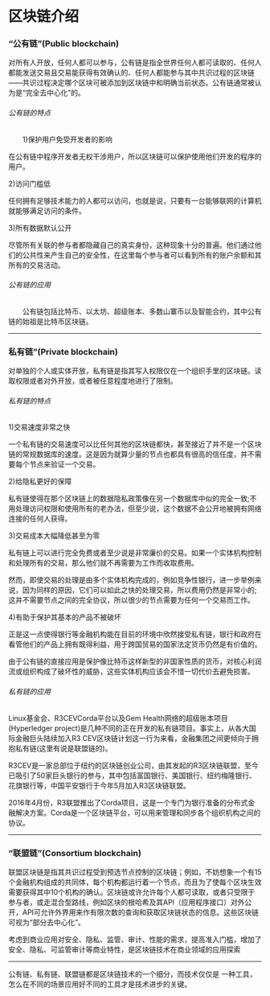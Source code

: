 # 区块链介绍

### “公有链”(Public blockchain)
  对所有人开放，任何人都可以参与，公有链是指全世界任何人都可读取的、任何人都能发送交易且交易能获得有效确认的、任何人都能参与其中共识过程的区块链——共识过程决定哪个区块可被添加到区块链中和明确当前状态。公有链通常被认为是“完全去中心化”的。

######  公有链的特点

　　1)保护用户免受开发者的影响

在公有链中程序开发者无权干涉用户，所以区块链可以保护使用他们开发的程序的用户。

  2)访问门槛低

任何拥有足够技术能力的人都可以访问，也就是说，只要有一台能够联网的计算机就能够满足访问的条件。

  3)所有数据默认公开

尽管所有关联的参与者都隐藏自己的真实身份，这种现象十分的普遍。他们通过他们的公共性来产生自己的安全性，在这里每个参与者可以看到所有的账户余额和其所有的交易活动。

###### 公有链的应用
　　公有链包括比特币、以太坊、超级账本、多数山寨币以及智能合约，其中公有链的始祖是比特币区块链。

---------------------------------------------------------

### 私有链”(Private blockchain)
  对单独的个人或实体开放，私有链是指其写入权限仅在一个组织手里的区块链。读取权限或者对外开放，或者被任意程度地进行了限制。
###### 私有链的特点
1)交易速度非常之快

一个私有链的交易速度可以比任何其他的区块链都快，甚至接近了并不是一个区块链的常规数据库的速度。这是因为就算少量的节点也都具有很高的信任度，并不需要每个节点来验证一个交易。

2)给隐私更好的保障

私有链使得在那个区块链上的数据隐私政策像在另一个数据库中似的完全一致;不用处理访问权限和使用所有的老办法，但至少说，这个数据不会公开地被拥有网络连接的任何人获得。

3)交易成本大幅降低甚至为零

私有链上可以进行完全免费或者至少说是非常廉价的交易。如果一个实体机构控制和处理所有的交易，那么他们就不再需要为工作而收取费用。

然而，即使交易的处理是由多个实体机构完成的，例如竞争性银行，进一步举例来说，因为同样的原因，它们可以如此之快的处理交易，所以费用仍然是非常小的;这并不需要节点之间的完全协议，所以很少的节点需要为任何一个交易而工作。

4)有助于保护其基本的产品不被破坏

正是这一点使得银行等金融机构能在目前的环境中欣然接受私有链，银行和政府在看管他们的产品上拥有既得利益，用于跨国贸易的国家法定货币仍然是有价值的。

由于公有链的直接应用是保护像比特币这样新型的非国家性质的货币，对核心利润流或组织构成了破坏性的威胁，这些实体机构应该会不惜一切代价去避免损害。

###### 私有链的应用
Linux基金会、R3CEVCorda平台以及Gem Health网络的超级账本项目(Hyperledger project)是几种不同的正在开发的私有链项目。事实上，从各大国际金融巨头陆续加入R3 CEV区块链计划这一行为来看，金融集团之间更倾向于拥抱私有链(这里有说是联盟链的)。

R3CEV是一家总部位于纽约的区块链创业公司，由其发起的R3区块链联盟，至今已吸引了50家巨头银行的参与，其中包括富国银行、美国银行、纽约梅隆银行、花旗银行等，中国平安银行于今年5月加入R3区块链联盟。

2016年4月份，R3联盟推出了Corda项目，这是一个专门为银行准备的分布式金融解决方案。Corda是一个区块链平台，可以用来管理和同步各个组织机构之间的协议。

---------------------------------------------------------

### “联盟链”(Consortium blockchain)
联盟区块链是指其共识过程受到预选节点控制的区块链；例如，不妨想象一个有15个金融机构组成的共同体，每个机构都运行着一个节点，而且为了使每个区块生效需要获得其中10个机构的确认。区块链或许允许每个人都可读取，或者只受限于参与者，或走混合型路线，例如区块的根哈希及其API（应用程序接口）对外公开，API可允许外界用来作有限次数的查询和获取区块链状态的信息。这些区块链可视为“部分去中心化”。

考虑到商业应用对安全、隐私、监管、审计、性能的需求，提高准入门槛，增加了安全、隐私、可监管审计等商业特性，是区块链技术在商业领域的应用探索

---------------------------------------------------------

公有链、私有链、联盟链都是区块链技术的一个细分，而技术仅仅是
一种工具，怎么在不同的场景应用好不同的工具才是技术进步的关键。
